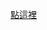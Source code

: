 [點這裡](https://nbviewer.jupyter.org/github/stopraining/LearningNote/blob/master/HomeWork/hw1_Quick%20Sort.ipynb)
